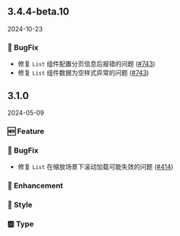 ## 3.4.4-beta.10
2024-10-23

### 🐞 BugFix

-  修复 `List` 组件配置分页信息后报错的问题 ([#743](https://github.com/sheinsight/shineout-next/pull/743))
-  修复 `List` 组件数据为空样式异常的问题 ([#743](https://github.com/sheinsight/shineout-next/pull/743))

## 3.1.0
2024-05-09

### 🆕 Feature

### 🐞 BugFix

- 修复 `List` 在缩放场景下滚动加载可能失效的问题 ([#414](https://github.com/sheinsight/shineout-next/pull/414))

### 💎 Enhancement

### 💅 Style

### 🆎 Type




